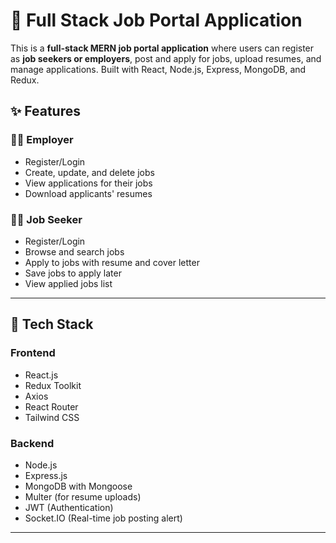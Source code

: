 # 💼 Full Stack Job Portal Application

This is a **full-stack MERN job portal application** where users can register as **job seekers or employers**, post and apply for jobs, upload resumes, and manage applications. Built with React, Node.js, Express, MongoDB, and Redux.



## ✨ Features

### 👨‍💼 Employer
- Register/Login
- Create, update, and delete jobs
- View applications for their jobs
- Download applicants' resumes

### 👨‍🎓 Job Seeker
- Register/Login
- Browse and search jobs
- Apply to jobs with resume and cover letter
- Save jobs to apply later
- View applied jobs list

---

## 🧰 Tech Stack

### Frontend
- React.js
- Redux Toolkit
- Axios
- React Router
- Tailwind CSS

### Backend
- Node.js
- Express.js
- MongoDB with Mongoose
- Multer (for resume uploads)
- JWT (Authentication)
- Socket.IO (Real-time job posting alert)

---
